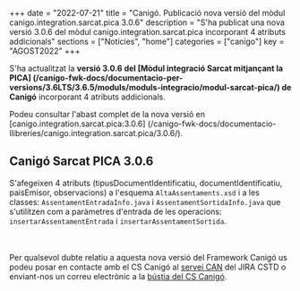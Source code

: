 +++
date = "2022-07-21"
title = "Canigó. Publicació nova versió del mòdul canigo.integration.sarcat.pica 3.0.6"
description = "S'ha publicat una nova versió 3.0.6 del mòdul canigo.integration.sarcat.pica incorporant 4 atributs addicionals"
sections = ["Notícies", "home"]
categories = ["canigo"]
key = "AGOST2022"
+++

S'ha actualitzat la **versió 3.0.6 del [Mòdul integració Sarcat mitjançant la PICA]
(/canigo-fwk-docs/documentacio-per-versions/3.6LTS/3.6.5/moduls/moduls-integracio/modul-sarcat-pica/)
de Canigó** incorporant 4 atributs addicionals.

Podeu consultar l'abast complet de la nova versió en [canigo.integration.sarcat.pica:3.0.6]
(/canigo-fwk-docs/documentacio-llibreries/canigo.integration.sarcat.pica/3.0.6/).

## Canigó Sarcat PICA 3.0.6

S'afegeixen 4 atributs (tipusDocumentIdentificatiu, documentIdentificatiu, paisEmisor, observacions) a l'esquema
`AltaAssentaments.xsd` i a les classes: `AssentamentEntradaInfo.java` i `AssentamentSortidaInfo.java`
que s'utilitzen com a paràmetres d'entrada de les operacions: `insertarAssentamentEntrada` i `insertarAssentamentSortida`.

<br/><br/>
Per qualsevol dubte relatiu a aquesta nova versió del Framework Canigó us podeu posar en contacte amb el CS Canigó
al [servei CAN](https://cstd.ctti.gencat.cat/jiracstd/projects/CAN) del JIRA CSTD o enviant-nos un correu electrònic
a la [bústia del CS Canigó](mailto:oficina-tecnica.canigo.ctti@gencat.cat).